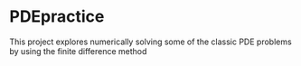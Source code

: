 # PDEpractice
This project explores numerically solving some of the classic PDE problems by using the finite difference method
